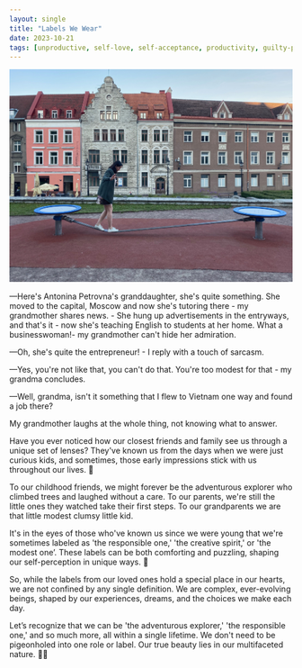 ```yaml
---
layout: single
title: "Labels We Wear"
date: 2023-10-21
tags: [unproductive, self-love, self-acceptance, productivity, guilty-pleasure]
---
```

![Labels We Wear](/assets/images/labels-we-wear.jpg)

&mdash;Here's Antonina Petrovna's granddaughter, she's quite something. She moved to the capital, Moscow and now she's tutoring there - my grandmother shares news. - She hung up advertisements in the entryways, and that's it - now she's teaching English to students at her home. What a businesswoman!- my grandmother can't hide her admiration.

&mdash;Oh, she's quite the entrepreneur! -  I reply with a touch of sarcasm.

&mdash;Yes, you're not like that, you can't do that. You're too modest for that - my grandma concludes. 

&mdash;Well, grandma, isn't it something that I flew to Vietnam one way and found a job there? 

My grandmother laughs at the whole thing, not knowing what to answer. 

Have you ever noticed how our closest friends and family see us through a unique set of lenses? They've known us from the days when we were just curious kids, and sometimes, those early impressions stick with us throughout our lives. 🌟

To our childhood friends, we might forever be the adventurous explorer who climbed trees and laughed without a care. To our parents, we're still the little ones they watched take their first steps. To our grandparents we are that little modest clumsy little kid. 

It's in the eyes of those who've known us since we were young that we're sometimes labeled as 'the responsible one,' 'the creative spirit,' or 'the modest one’.  These labels can be both comforting and puzzling, shaping our self-perception in unique ways. 🎨

So, while the labels from our loved ones hold a special place in our hearts, we are not confined by any single definition. We are complex, ever-evolving beings, shaped by our experiences, dreams, and the choices we make each day.

Let’s recognize that we can be 'the adventurous explorer,' 'the responsible one,' and so much more, all within a single lifetime. We don't need to be pigeonholed into one role or label. Our true beauty lies in our multifaceted nature. 🌟💫
